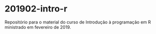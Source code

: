 # 201902-intro-r
Repositório para o material do curso de Introdução à programação em R ministrado em fevereiro de 2019.
